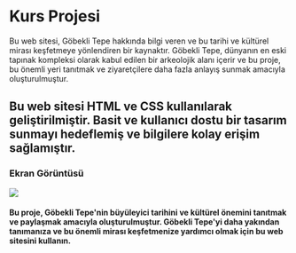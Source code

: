 <h1 href="https://emrhdmn.github.io/kursproje-main/">Kurs Projesi</h1>

Bu web sitesi, Göbekli Tepe hakkında bilgi veren ve bu tarihi ve kültürel mirası keşfetmeye yönlendiren bir kaynaktır. Göbekli Tepe, dünyanın en eski tapınak kompleksi olarak kabul edilen bir arkeolojik alanı içerir ve bu proje, bu önemli yeri tanıtmak ve ziyaretçilere daha fazla anlayış sunmak amacıyla oluşturulmuştur.

<h2>Bu web sitesi HTML ve CSS kullanılarak geliştirilmiştir. Basit ve kullanıcı dostu bir tasarım sunmayı hedeflemiş ve bilgilere kolay erişim sağlamıştır.</h2>


<h3> Ekran Görüntüsü</h3>

![](/screen1.png)

<h4>Bu proje, Göbekli Tepe'nin büyüleyici tarihini ve kültürel önemini tanıtmak ve paylaşmak amacıyla oluşturulmuştur. Göbekli Tepe'yi daha yakından tanımanıza ve bu önemli mirası keşfetmenize yardımcı olmak için bu web sitesini kullanın.</h4>

